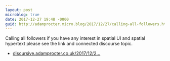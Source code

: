 ```yaml
---
layout: post
microblog: true
date: 2017-12-27 19:48 -0000
guid: http://adamprocter.micro.blog/2017/12/27/calling-all-followers.html
---
```

Calling all followers if you have any interest in spatial UI and spatial hypertext please see the link and connected discourse topic. 

- [discursive.adamprocter.co.uk/2017/12/2...](https://discursive.adamprocter.co.uk/2017/12/26/190544.html)
